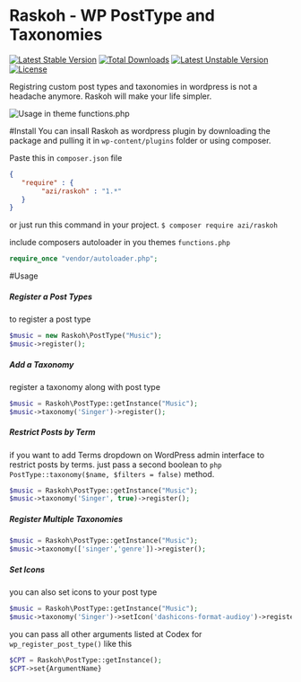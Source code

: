 # Raskoh - WP PostType and Taxonomies

[![Latest Stable Version](https://poser.pugx.org/azi/raskoh/v/stable)](https://packagist.org/packages/azi/raskoh) [![Total Downloads](https://poser.pugx.org/azi/raskoh/downloads)](https://packagist.org/packages/azi/raskoh) [![Latest Unstable Version](https://poser.pugx.org/azi/raskoh/v/unstable)](https://packagist.org/packages/azi/raskoh) [![License](https://poser.pugx.org/azi/raskoh/license)](https://packagist.org/packages/azi/raskoh)

Registring custom post types and taxonomies in wordpress is not a headache anymore. Raskoh will make your life simpler.

![Usage in theme functions.php](https://raw.githubusercontent.com/azeemhassni/Raskoh/master/code-capture.PNG)

#Install
You can insall Raskoh as wordpress plugin by downloading the package and pulling it in `wp-content/plugins` folder or
using composer.

Paste this in `composer.json` file
```json
{
   "require" : {
        "azi/raskoh" : "1.*"
   }
}
```

or just run this command in your project.
`$ composer require azi/raskoh`

include composers autoloader in you themes `functions.php` 
```php 
require_once "vendor/autoloader.php";
```

#Usage
##### Register a Post Types
to register a post type
```php
$music = new Raskoh\PostType("Music");
$music->register();
```
##### Add a Taxonomy
register a taxonomy along with post type
```php
$music = Raskoh\PostType::getInstance("Music");
$music->taxonomy('Singer')->register();
```

##### Restrict Posts by Term
if you want to add Terms dropdown on WordPress admin interface to restrict posts by terms. just pass a second boolean to 
```php PostType::taxonomy($name, $filters = false)```  method.
```php
$music = Raskoh\PostType::getInstance("Music");
$music->taxonomy('Singer', true)->register();
```

##### Register Multiple Taxonomies
```php
$music = Raskoh\PostType::getInstance("Music");
$music->taxonomy(['singer','genre'])->register();
```

##### Set Icons
you can also set icons to your post type 
```php
$music = Raskoh\PostType::getInstance("Music");
$music->taxonomy('Singer')->setIcon('dashicons-format-audioy')->register();
```



you can pass all other arguments listed at Codex for `wp_register_post_type()` like this
```php
$CPT = Raskoh\PostType::getInstance();
$CPT->set{ArgumentName}
```

